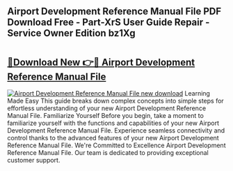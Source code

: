 ## Airport Development Reference Manual File PDF Download Free - Part-XrS User Guide Repair - Service Owner Edition bz1Xg

# <h2><a href="http://bc65868.oget.top/?id=Airport+Development+Reference+Manual+File">🔗Download New 👉🔴 Airport Development Reference Manual File</a></h2>

[![Airport Development Reference Manual File new download](https://i.imgur.com/5g1atiW.png)](http://bc65868.oget.top/?id=Airport+Development+Reference+Manual+File)
Learning Made Easy This guide breaks down complex concepts into simple steps for effortless understanding of your new Airport Development Reference Manual File. Familiarize Yourself Before you begin, take a moment to familiarize yourself with the functions and capabilities of your new Airport Development Reference Manual File. Experience seamless connectivity and control thanks to the advanced features of your new Airport Development Reference Manual File. We're Committed to Excellence Airport Development Reference Manual File. Our team is dedicated to providing exceptional customer support.
